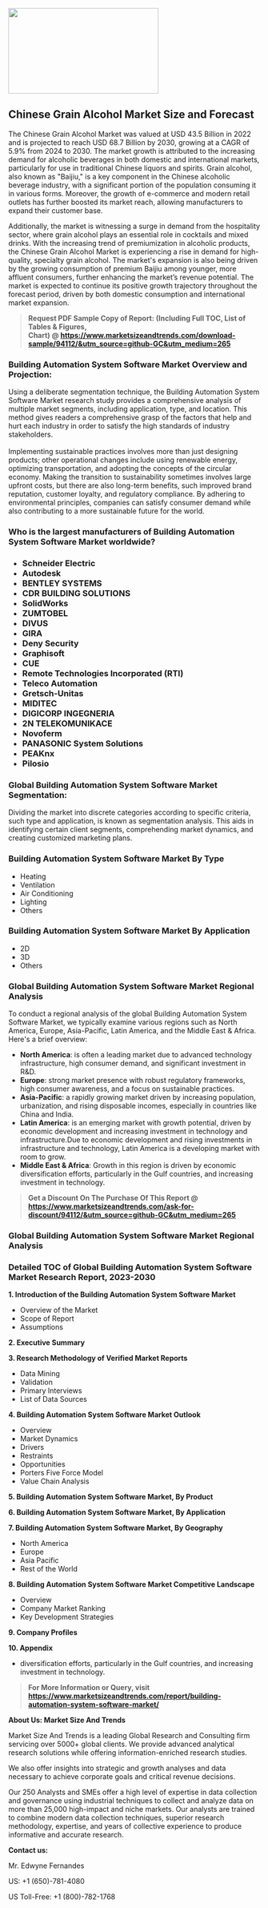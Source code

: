<p><img class="alignnone size-medium wp-image-20088" src="https://ffe5etoiles.com/wp-content/uploads/2024/12/MST1-300x171.png" alt="" width="300" height="171" /></p><h2>Chinese Grain Alcohol Market Size and Forecast</h2><p>The Chinese Grain Alcohol Market was valued at USD 43.5 Billion in 2022 and is projected to reach USD 68.7 Billion by 2030, growing at a CAGR of 5.9% from 2024 to 2030. The market growth is attributed to the increasing demand for alcoholic beverages in both domestic and international markets, particularly for use in traditional Chinese liquors and spirits. Grain alcohol, also known as "Baijiu," is a key component in the Chinese alcoholic beverage industry, with a significant portion of the population consuming it in various forms. Moreover, the growth of e-commerce and modern retail outlets has further boosted its market reach, allowing manufacturers to expand their customer base.</p><p>Additionally, the market is witnessing a surge in demand from the hospitality sector, where grain alcohol plays an essential role in cocktails and mixed drinks. With the increasing trend of premiumization in alcoholic products, the Chinese Grain Alcohol Market is experiencing a rise in demand for high-quality, specialty grain alcohol. The market's expansion is also being driven by the growing consumption of premium Baijiu among younger, more affluent consumers, further enhancing the market’s revenue potential. The market is expected to continue its positive growth trajectory throughout the forecast period, driven by both domestic consumption and international market expansion.</p></p><blockquote id="" class=""><strong>Request PDF Sample Copy of Report: (Including Full TOC, List of Tables &amp; Figures, Chart)&nbsp;@&nbsp;<strong><a href="https://www.marketsizeandtrends.com/download-sample/94112/&utm_source=github-GC&utm_medium=265" target="_blank">https://www.marketsizeandtrends.com/download-sample/94112/&utm_source=github-GC&utm_medium=265</a></strong></strong></blockquote><h3 id="" class="">Building Automation System Software Market&nbsp;Overview and Projection:</h3><p id="" class="">Using a deliberate segmentation technique, the Building Automation System Software Market research study provides a comprehensive analysis of multiple market segments, including application, type, and location. This method gives readers a comprehensive grasp of the factors that help and hurt each industry in order to satisfy the high standards of industry stakeholders. <br /> <br />Implementing sustainable practices involves more than just designing products; other operational changes include using renewable energy, optimizing transportation, and adopting the concepts of the circular economy. Making the transition to sustainability sometimes involves large upfront costs, but there are also long-term benefits, such improved brand reputation, customer loyalty, and regulatory compliance. By adhering to environmental principles, companies can satisfy consumer demand while also contributing to a more sustainable future for the world.</p><h3 id="" class="">Who is the largest manufacturers of&nbsp;Building Automation System Software Market worldwide?</h3><h3 class=""><p><ul><li>Schneider Electric </li><li> Autodesk </li><li> BENTLEY SYSTEMS </li><li> CDR BUILDING SOLUTIONS </li><li> SolidWorks </li><li> ZUMTOBEL </li><li> DIVUS </li><li> GIRA </li><li> Deny Security </li><li> Graphisoft </li><li> CUE </li><li> Remote Technologies Incorporated (RTI) </li><li> Teleco Automation </li><li> Gretsch-Unitas </li><li> MIDITEC </li><li> DIGICORP INGEGNERIA </li><li> 2N TELEKOMUNIKACE </li><li> Novoferm </li><li> PANASONIC System Solutions </li><li> PEAKnx </li><li> Pilosio</li></ul></p></h3><h3 id="" class="">Global&nbsp;Building Automation System Software Market Segmentation:</h3><p id="" class="">Dividing the market into discrete categories according to specific criteria, such type and application, is known as segmentation analysis. This aids in identifying certain client segments, comprehending market dynamics, and creating customized marketing plans.</p><h3 id="" class="">Building Automation System Software Market&nbsp;By Type</h3><p><p><ul><li>Heating </li><li> Ventilation </li><li> Air Conditioning </li><li> Lighting </li><li> Others</p></li></ul></p></p><h3 id="" class="">Building Automation System Software Market&nbsp;By Application</h3><p class=""><p><ul><li>2D </li><li> 3D </li><li> Others</li></ul></p></p><h3 id="" class="">Global Building Automation System Software Market Regional Analysis</h3><p id="" class="">To conduct a regional analysis of the global Building Automation System Software Market, we typically examine various regions such as North America, Europe, Asia-Pacific, Latin America, and the Middle East &amp; Africa. Here's a brief overview:</p><ul><li><strong>North America</strong>: is often a leading market due to advanced technology infrastructure, high consumer demand, and significant investment in R&amp;D.</li><li><strong>Europe</strong>: strong market presence with robust regulatory frameworks, high consumer awareness, and a focus on sustainable practices.</li><li><strong>Asia-Pacific</strong>: a rapidly growing market driven by increasing population, urbanization, and rising disposable incomes, especially in countries like China and India.</li><li><strong>Latin America</strong>: is an emerging market with growth potential, driven by economic development and increasing investment in technology and infrastructure.Due to economic development and rising investments in infrastructure and technology, Latin America is a developing market with room to grow.</li><li><strong>Middle East &amp; Africa</strong>: Growth in this region is driven by economic diversification efforts, particularly in the Gulf countries, and increasing investment in technology.</li></ul><blockquote id="" class=""><strong>Get a Discount On The Purchase Of This Report @ <strong><a href="https://www.marketsizeandtrends.com/ask-for-discount/94112/&utm_source=github-GC&utm_medium=265" target="_blank">https://www.marketsizeandtrends.com/ask-for-discount/94112/&utm_source=github-GC&utm_medium=265</a></strong></strong></blockquote><h3 id="" class="">Global Building Automation System Software Market Regional Analysis</h3><h3 id="" class="">Detailed TOC of Global Building Automation System Software Market Research Report, 2023-2030</h3><p id="" class=""><strong>1. Introduction of the Building Automation System Software Market</strong></p><ul><li>Overview of the Market</li><li>Scope of Report</li><li>Assumptions</li></ul><p id="" class=""><strong>2. Executive Summary</strong></p><p id="" class=""><strong>3. Research Methodology of Verified Market Reports</strong></p><ul><li>Data Mining</li><li>Validation</li><li>Primary Interviews</li><li>List of Data Sources</li></ul><p id="" class=""><strong>4. Building Automation System Software Market Outlook</strong></p><ul><li>Overview</li><li>Market Dynamics</li><li>Drivers</li><li>Restraints</li><li>Opportunities</li><li>Porters Five Force Model</li><li>Value Chain Analysis</li></ul><p id="" class=""><strong>5. Building Automation System Software Market, By Product</strong></p><p id="" class=""><strong>6. Building Automation System Software Market, By Application</strong></p><p id="" class=""><strong>7. Building Automation System Software Market, By Geography</strong></p><ul><li>North America</li><li>Europe</li><li>Asia Pacific</li><li>Rest of the World</li></ul><p id="" class=""><strong>8. Building Automation System Software Market Competitive Landscape</strong></p><ul><li>Overview</li><li>Company Market Ranking</li><li>Key Development Strategies</li></ul><p id="" class=""><strong>9. Company Profiles</strong></p><p id="" class=""><strong>10. Appendix</strong></p><ul><li>diversification efforts, particularly in the Gulf countries, and increasing investment in technology.</li></ul><blockquote id="" class=""><strong>For More Information or Query, visit <strong><strong><a href="https://www.marketsizeandtrends.com/report/building-automation-system-software-market/" target="_blank">https://www.marketsizeandtrends.com/report/building-automation-system-software-market/</a></strong></strong></strong></blockquote><p id="" class=""><strong>About Us: Market Size And Trends</strong></p><p id="" class="">Market Size And Trends is a leading Global Research and Consulting firm servicing over 5000+ global clients. We provide advanced analytical research solutions while offering information-enriched research studies.</p><p id="" class="">We also offer insights into strategic and growth analyses and data necessary to achieve corporate goals and critical revenue decisions.</p><p id="" class="">Our 250 Analysts and SMEs offer a high level of expertise in data collection and governance using industrial techniques to collect and analyze data on more than 25,000 high-impact and niche markets. Our analysts are trained to combine modern data collection techniques, superior research methodology, expertise, and years of collective experience to produce informative and accurate research.</p><p id="" class=""><strong>Contact us:</strong></p><p id="" class="">Mr. Edwyne Fernandes</p><p id="" class="">US: +1 (650)-781-4080</p><p id="" class="">US Toll-Free: +1 (800)-782-1768</p>
